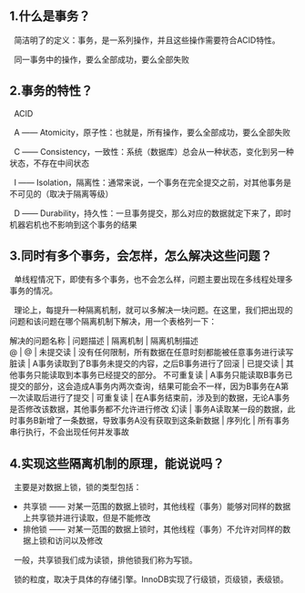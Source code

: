 ## 1.什么是事务？ ##

&nbsp;&nbsp;简洁明了的定义：事务，是一系列操作，并且这些操作需要符合ACID特性。

&nbsp;&nbsp;同一事务中的操作，要么全部成功，要么全部失败

## 2.事务的特性？ ##

&nbsp;&nbsp;ACID

&nbsp;&nbsp;A —— Atomicity，原子性：也就是，所有操作，要么全部成功，要么全部失败

&nbsp;&nbsp;C —— Consistency，一致性：系统（数据库）总会从一种状态，变化到另一种状态，不存在中间状态

&nbsp;&nbsp;I —— Isolation，隔离性：通常来说，一个事务在完全提交之前，对其他事务是不可见的（取决于隔离等级）

&nbsp;&nbsp;D —— Durability，持久性：一旦事务提交，那么对应的数据就定下来了，即时机器宕机也不影响到这个事务的结果

## 3.同时有多个事务，会怎样，怎么解决这些问题？ ##

&nbsp;&nbsp;单线程情况下，即使有多个事务，也不会怎么样，问题主要出现在多线程处理多事务的情况。

&nbsp;&nbsp;理论上，每提升一种隔离机制，就可以多解决一块问题。在这里，我们把出现的问题和该问题在哪个隔离机制下解决，用一个表格列一下：

解决的问题名称 | 问题描述 |  隔离机制 | 隔离机制描述  
@ | @ | 未提交读 | 没有任何限制，所有数据在任意时刻都能被任意事务进行读写
脏读 | A事务读取到了B事务未提交的内容，之后B事务进行了回滚 | 已提交读 | 其他事务只能读取到本事务已经提交的部分。
不可重复读 | A事务只能读取B事务已提交的部分，这会造成A事务内两次查询，结果可能会不一样，因为B事务在A第一次读取后进行了提交 | 可重复读 | 在A事务结束前，涉及到的数据，无论A事务是否修改该数据，其他事务都不允许进行修改
幻读 | 事务A读取某一段的数据，此时事务B新增了一条数据，导致事务A没有获取到这条新数据 | 序列化 | 所有事务串行执行，不会出现任何并发事故

## 4.实现这些隔离机制的原理，能说说吗？ ##

&nbsp;&nbsp;主要是对数据上锁，锁的类型包括：

- 共享锁 —— 对某一范围的数据上锁时，其他线程（事务）能够对同样的数据上共享锁并进行读取，但是不能修改
- 排他锁 —— 对某一范围的数据上锁时，其他线程（事务）不允许对同样的数据上锁和访问以及修改

&nbsp;&nbsp;一般，共享锁我们成为读锁，排他锁我们称为写锁。

&nbsp;&nbsp;锁的粒度，取决于具体的存储引擎。InnoDB实现了行级锁，页级锁，表级锁。